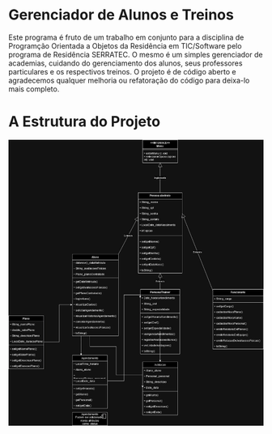 # Gerenciador de Alunos e Treinos 
Este programa é fruto de um trabalho em conjunto para a disciplina de Programção Orientada a Objetos da Residência em TIC/Software pelo programa de Residência SERRATEC. O mesmo é um simples gerenciador de academias, cuidando do gerenciamento dos alunos, seus professores particulares e os respectivos treinos.
O projeto é de código aberto e agradecemos qualquer melhoria ou refatoração do código para deixa-lo mais completo.

# A Estrutura do Projeto

![UML do Projeto](uml.jpg)
